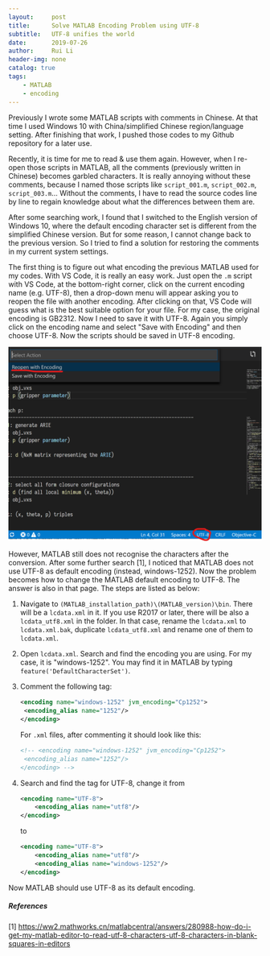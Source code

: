 ```yaml
---
layout:     post
title:      Solve MATLAB Encoding Problem using UTF-8
subtitle:   UTF-8 unifies the world
date:       2019-07-26
author:     Rui Li
header-img: none
catalog: true
tags:
    - MATLAB
    - encoding
---
```


Previously I wrote some MATLAB scripts with comments in Chinese. At that time I used Windows 10 with China/simplified Chinese region/language setting. After finishing that work, I pushed those codes to my Github repository for a later use.

Recently, it is time for me to read & use them again. However, when I re-open those scripts in MATLAB, all the comments (previously written in Chinese) becomes garbled characters. It is really annoying without these comments, because I named those scripts like `script_001.m`, `script_002.m`, `script_003.m`... Without the comments, I have to read the source codes line by line to regain knowledge about what the differences between them are.

After some searching work, I found that I switched to the English version of Windows 10, where the default encoding character set is different from the simplified Chinese version. But for some reason, I cannot change back to the previous version. So I tried to find a solution for restoring the comments in my current system settings.

The first thing is to figure out what encoding the previous MATLAB used for my codes. With VS Code, it is really an easy work. Just open the `.m` script with VS Code, at the bottom-right corner, click on the current encoding name (e.g. UTF-8), then a drop-down menu will appear asking you to reopen the file with another encoding. After clicking on that, VS Code will guess what is the best suitable option for your file.  For my case, the original encoding is GB2312. Now I need to save it with UTF-8. Again you simply click on the encoding name and select "Save with Encoding" and then choose UTF-8. Now the scripts should be saved in UTF-8 encoding.

![post-matlab-encoding-01](https://raw.githubusercontent.com/raysworld/raysworld.github.io/master/img/post-matlab-encoding-01.png)

However, MATLAB still does not recognise the characters after the conversion. After some further search [1], I noticed that MATLAB does not use UTF-8 as default encoding (instead, windows-1252). Now the problem becomes how to change the MATLAB default encoding to UTF-8. The answer is also in that page. The steps are listed as below:

1. Navigate to `(MATLAB_installation_path)\(MATLAB_version)\bin`. There will be a `lcdata.xml` in it. If you use R2017 or later, there will be also a `lcdata_utf8.xml` in the folder. In that case, rename the `lcdata.xml` to `lcdata.xml.bak`, duplicate `lcdata_utf8.xml` and rename one of them to `lcdata.xml`.

2. Open `lcdata.xml`. Search and find the encoding you are using. For my case, it is "windows-1252". You may find it in MATLAB by typing `feature('DefaultCharacterSet')`.

3. Comment the following tag:

   ```xml
   <encoding name="windows-1252" jvm_encoding="Cp1252">
   	<encoding_alias name="1252"/>
   </encoding>
   ```

   For `.xml` files, after commenting it should look like this:

   ```xml
   <!-- <encoding name="windows-1252" jvm_encoding="Cp1252">
   	<encoding_alias name="1252"/>
   </encoding> -->
   ```

4. Search and find the tag for UTF-8, change it from

   ```xml
   <encoding name="UTF-8">
       <encoding_alias name="utf8"/>
   </encoding>
   ```

   to

   ```xml
   <encoding name="UTF-8">
       <encoding_alias name="utf8"/>
       <encoding_alias name="windows-1252"/>
   </encoding>
   ```

Now MATLAB should use UTF-8 as its default encoding. 



##### References

[1] https://ww2.mathworks.cn/matlabcentral/answers/280988-how-do-i-get-my-matlab-editor-to-read-utf-8-characters-utf-8-characters-in-blank-squares-in-editors

